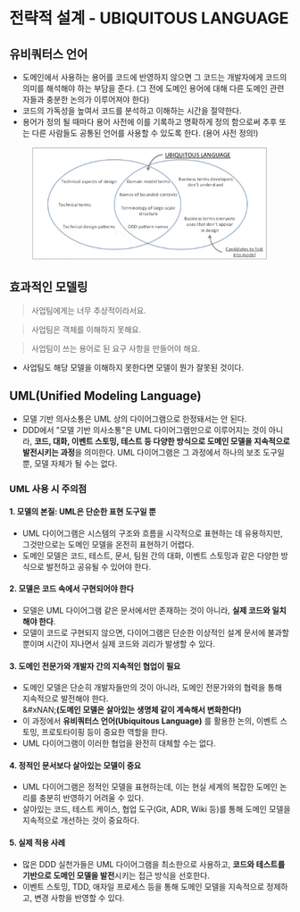 # 전략적 설계 - UBIQUITOUS LANGUAGE

## 유비쿼터스 언어

* 도메인에서 사용하는 용어를 코드에 반영하지 않으면 그 코드는 개발자에게 코드의 의미를 해석해야 하는 부담을 준다. (그 전에 도메인 용어에 대해 다른 도메인 관련자들과 충분한 논의가 이루어져야 한다)&#x20;
* 코드의 가독성을 높여서 코드를 분석하고 이해하는 시간을 절약한다.
* 용어가 정의 될 때마다 용어 사전에 이를 기록하고 명확하게 정의 함으로써 추후 또는 다른 사람들도 공통된 언어를 사용할 수 있도록 한다. (용어 사전 정의!)

<figure><img src="../../../../../.gitbook/assets/image (1).png" alt=""><figcaption></figcaption></figure>

## 효과적인 모델링&#x20;

> 사업팀에게는 너무 추상적이라서요.

> 사업팀은 객체를 이해하지 못해요.

> 사업팀이 쓰는 용어로 된 요구 사항을 만들어야 해요.

* 사업팀도 해당 모델을 이해하지 못한다면 모델이 뭔가 잘못된 것이다.

## UML(Unified Modeling Language)

* 모델 기반 의사소통은 UML 상의 다이어그램으로 한정돼서는 안 된다.
* DDD에서 "모델 기반 의사소통"은 UML 다이어그램만으로 이루어지는 것이 아니라, **코드, 대화, 이벤트 스토밍, 테스트 등 다양한 방식으로 도메인 모델을 지속적으로 발전시키는 과정**을 의미한다. UML 다이어그램은 그 과정에서 하나의 보조 도구일 뿐, 모델 자체가 될 수는 없다.

### UML 사용 시 주의점

#### 1. 모델의 본질: UML은 단순한 표현 도구일 뿐

* UML 다이어그램은 시스템의 구조와 흐름을 시각적으로 표현하는 데 유용하지만, 그것만으로는 도메인 모델을 온전히 표현하기 어렵다.
* 도메인 모델은 코드, 테스트, 문서, 팀원 간의 대화, 이벤트 스토밍과 같은 다양한 방식으로 발전하고 공유될 수 있어야 한다.

#### 2. **모델은 코드 속에서 구현되어야 한다**

* 모델은 UML 다이어그램 같은 문서에서만 존재하는 것이 아니라, **실제 코드와 일치해야 한다**.
* 모델이 코드로 구현되지 않으면, 다이어그램은 단순한 이상적인 설계 문서에 불과할 뿐이며 시간이 지나면서 실제 코드와 괴리가 발생할 수 있다.

#### 3. 도메인 전문가와 개발자 간의 지속적인 협업이 필요

* 도메인 모델은 단순히 개발자들만의 것이 아니라, 도메인 전문가와의 협력을 통해 지속적으로 발전해야 한다.\
  &#xNAN;**(도메인 모델은 살아있는 생명체 같이 계속해서 변화한다!)**&#x20;
* 이 과정에서 **유비쿼터스 언어(Ubiquitous Language)** 를 활용한 논의, 이벤트 스토밍, 프로토타이핑 등이 중요한 역할을 한다.
* UML 다이어그램이 이러한 협업을 완전히 대체할 수는 없다.

#### 4. **정적인 문서보다 살아있는 모델이 중요**

* UML 다이어그램은 정적인 모델을 표현하는데, 이는 현실 세계의 복잡한 도메인 논리를 충분히 반영하기 어려울 수 있다.
* 살아있는 코드, 테스트 케이스, 협업 도구(Git, ADR, Wiki 등)를 통해 도메인 모델을 지속적으로 개선하는 것이 중요하다.

#### 5. **실제 적용 사례**

* 많은 DDD 실천가들은 UML 다이어그램을 최소한으로 사용하고, **코드와 테스트를 기반으로 도메인 모델을 발전**시키는 접근 방식을 선호한다.
* 이벤트 스토밍, TDD, 애자일 프로세스 등을 통해 도메인 모델을 지속적으로 정제하고, 변경 사항을 반영할 수 있다.
